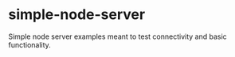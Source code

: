 # simple-node-server

Simple node server examples meant to test connectivity and basic functionality.